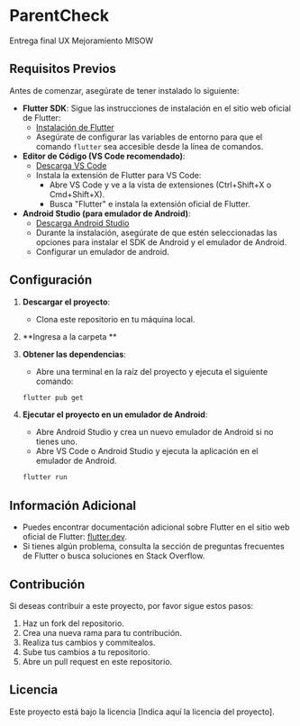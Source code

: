 # ParentCheck

Entrega final UX Mejoramiento MISOW

## Requisitos Previos

Antes de comenzar, asegúrate de tener instalado lo siguiente:

* **Flutter SDK**: Sigue las instrucciones de instalación en el sitio web oficial de Flutter:
    * [Instalación de Flutter](https://docs.flutter.dev/get-started/install)
    * Asegúrate de configurar las variables de entorno para que el comando `flutter` sea accesible desde la línea de comandos.
* **Editor de Código (VS Code recomendado)**:
    * [Descarga VS Code](https://code.visualstudio.com/)
    * Instala la extensión de Flutter para VS Code:
        * Abre VS Code y ve a la vista de extensiones (Ctrl+Shift+X o Cmd+Shift+X).
        * Busca "Flutter" e instala la extensión oficial de Flutter.
* **Android Studio (para emulador de Android)**:
    * [Descarga Android Studio](https://developer.android.com/studio)
    * Durante la instalación, asegúrate de que estén seleccionadas las opciones para instalar el SDK de Android y el emulador de Android.
    * Configurar un emulador de android.

## Configuración

1.  **Descargar el proyecto**:
    * Clona este repositorio en tu máquina local.
2.  **Ingresa a la carpeta **
2.  **Obtener las dependencias**:
    * Abre una terminal en la raíz del proyecto y ejecuta el siguiente comando:

    ```bash
    flutter pub get
    ```

3.  **Ejecutar el proyecto en un emulador de Android**:
    * Abre Android Studio y crea un nuevo emulador de Android si no tienes uno.
    * Abre VS Code o Android Studio y ejecuta la aplicación en el emulador de Android.

    ```bash
    flutter run
    ```

## Información Adicional

* Puedes encontrar documentación adicional sobre Flutter en el sitio web oficial de Flutter: [flutter.dev](https://flutter.dev/).
* Si tienes algún problema, consulta la sección de preguntas frecuentes de Flutter o busca soluciones en Stack Overflow.

## Contribución

Si deseas contribuir a este proyecto, por favor sigue estos pasos:

1.  Haz un fork del repositorio.
2.  Crea una nueva rama para tu contribución.
3.  Realiza tus cambios y commitealos.
4.  Sube tus cambios a tu repositorio.
5.  Abre un pull request en este repositorio.

## Licencia

Este proyecto está bajo la licencia \[Indica aquí la licencia del proyecto].
